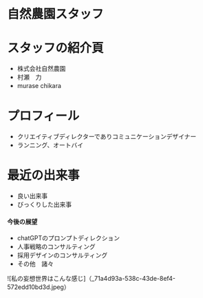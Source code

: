 #  自然農園スタッフ
#  スタッフの紹介頁
- 株式会社自然農園
- 村瀬　力
- murase chikara 　
# プロフィール
- クリエイティブディレクターでありコミュニケーションデザイナー
- ランニング、オートバイ
# 最近の出来事
- 良い出来事
- びっくりした出来事
#### 今後の展望
-  chatGPTのプロンプトディレクション
-  人事戦略のコンサルティング
-  採用デザインのコンサルティング
-  その他　諸々

![私の妄想世界はこんな感じ]（_71a4d93a-538c-43de-8ef4-572edd10bd3d.jpeg）
